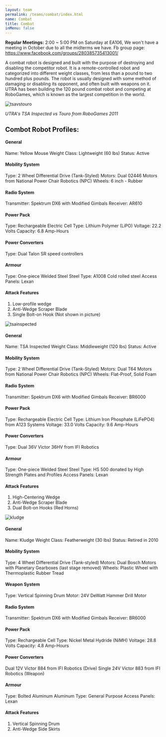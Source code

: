 ```yaml
---
layout: team
permalink: /teams/combat/index.html
name: Combat
title: Combat
inMenu: false
---
```


**Regular Meetings:** 2:00 ~ 5:00 PM on Saturday at EA106, We won't have a meeting in October due to all the midterms we have.
Fb group page: https://www.facebook.com/groups/280385735413001/

A combat robot is designed and built with the purpose of destroying and disabling the competitor robot. It is a remote-controlled robot and categorized into different weight classes, from less than a pound to two hundred plus pounds. The robot is usually designed with some method of damaging or disabling its opponent, and often built with weapons on it. UTRA has been building the 120 pound combat robot and competing at RoboGames, which is known as the largest competition in the world.

![tsavstouro](http://www.utra.ca/Pictures/Combat/RoboGames2011/TSA_Inspected_vs_Touro.jpg)

*UTRA's TSA Inspected vs Touro from RoboGames 2011*



## Combot Robot Profiles:

#### General

Name: Yellow Mouse
Weight Class: Lightweight (60 lbs)
Status: Active

#### Mobility System

Type: 2 Wheel Differential Drive (Tank-Styled)
Motors: Dual 02446 Motors from National Power Chair Robotics (NPC)
Wheels: 6 inch - Rubber

#### Radio System

Transmitter: Spektrum DX6 with Modified Gimbals
Receiver: AR610

#### Power Pack

Type: Rechargeable Electric
Cell Type: Lithium Polymer (LiPO)
Voltage: 22.2 Volts
Capacity: 6.8 Amp-Hours

#### Power Converters

Type: Dual Talon SR speed controllers

#### Armour

Type: One-piece Welded Steel
Steel Type: A1008 Cold rolled steel
Access Panels: Lexan

#### Attack Features

1. Low-profile wedge
2. Anti-Wedge Scraper Blade
3. Single Bolt-on Hook (Not shown in picture)

![tsainspected](http://www.utra.ca/Pictures/Combat/TSA_Inspected_2011.jpg)

#### General
Name: TSA Inspected
Weight Class: Middleweight (120 lbs)
Status: Active  

#### Mobility System
Type: 2 Wheel Differential Drive (Tank-Styled)
Motors: Dual T64 Motors from National Power Chair Robotics (NPC)
Wheels: Flat-Proof, Solid Foam

#### Radio System
Transmitter: Spektrum DX6 with Modified Gimbals
Receiver: BR6000

#### Power Pack
Type: Rechargeable Electric
Cell Type: Lithium Iron Phosphate (LiFePO4) from A123 Systems
Voltage: 33.0 Volts
Capacity: 9.6 Amp-Hours

#### Power Converters
Type: Dual 36V Victor 36HV from IFI Robotics

#### Armour
Type: One-piece Welded Steel
Steel Type: HS 500 donated by High Strength Plates and Profiles
Access Panels: Lexan

#### Attack Features
1. High-Centering Wedge
2. Anti-Wedge Scraper Blade
3. Dual Bolt-on Hooks (Red Horns)

![kludge](http://www.utra.ca/Pictures/Combat/Kludge_2011.JPG)

#### General
Name: Kludge
Weight Class: Featherweight (30 lbs)
Status: Retired in 2010

#### Mobility System
Type: 4 Wheel Differential Drive (Tank-styled)
Motors: Dual Bosch Motors with Planetary Gearboxes (last stage removed)
Wheels: Plastic Wheel with Thermoplastic Rubber Tread

#### Weapon System
Type: Vertical Spinning Drum
Motor: 24V DeWatt Hammer Drill Motor

#### Radio System
Transmitter: Spektrum DX6 with Modified Gimbals
Receiver: BR6000

#### Power Pack
Type: Rechargeable
Cell Type: Nickel Metal Hydride (NiMH)
Voltage: 28.8 Volts
Capacity: 4.8 Amp-Hours

#### Power Converters
Dual 12V Victor 884 from IFI Robotics (Drive)
Single 24V Victor 883 from IFI Robotics (Weapon)

#### Armour
Type: Bolted Aluminum
Aluminum Type: General Purpose
Access Panels: Lexan

#### Attack Features
1. Vertical Spinning Drum
2. Anti-Wedge Side Skirts
